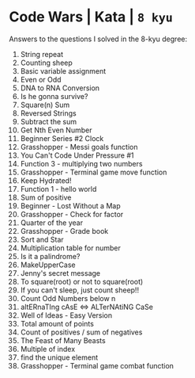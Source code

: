 # Code Wars | Kata | `8 kyu`

Answers to the questions I solved in the 8-kyu degree:

1. String repeat
2. Counting sheep
3. Basic variable assignment
4. Even or Odd
5. DNA to RNA Conversion
6. Is he gonna survive?
7. Square(n) Sum
8. Reversed Strings
9. Subtract the sum
10. Get Nth Even Number
11. Beginner Series #2 Clock
12. Grasshopper - Messi goals function
13. You Can't Code Under Pressure #1
14. Function 3 - multiplying two numbers
15. Grasshopper - Terminal game move function
16. Keep Hydrated!
17. Function 1 - hello world
18. Sum of positive
19. Beginner - Lost Without a Map
20. Grasshopper - Check for factor
21. Quarter of the year
22. Grasshopper - Grade book
23. Sort and Star
24. Multiplication table for number
25. Is it a palindrome?
26. MakeUpperCase
27. Jenny's secret message
28. To square(root) or not to square(root)
29. If you can't sleep, just count sheep!!
30. Count Odd Numbers below n
31. altERnaTIng cAsE <=> ALTerNAtiNG CaSe
32. Well of Ideas - Easy Version
33. Total amount of points
34. Count of positives / sum of negatives
35. The Feast of Many Beasts
36. Multiple of index
37. find the unique element
38. Grasshopper - Terminal game combat function
